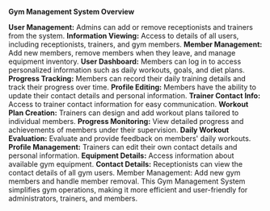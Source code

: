 **Gym Management System Overview**

**User Management:** Admins can add or remove receptionists and trainers from the system.
**Information Viewing:** Access to details of all users, including receptionists, trainers, and gym members.
**Member Management:** Add new members, remove members when they leave, and manage equipment inventory.
**User Dashboard:** Members can log in to access personalized information such as daily workouts, goals, and diet plans.
**Progress Tracking:** Members can record their daily training details and track their progress over time.
**Profile Editing:** Members have the ability to update their contact details and personal information.
**Trainer Contact Info:** Access to trainer contact information for easy communication.
**Workout Plan Creation:** Trainers can design and add workout plans tailored to individual members.
**Progress Monitoring:** View detailed progress and achievements of members under their supervision.
**Daily Workout Evaluation:** Evaluate and provide feedback on members' daily workouts.
**Profile Management:** Trainers can edit their own contact details and personal information.
**Equipment Details:** Access information about available gym equipment.
**Contact Details:** Receptionists can view the contact details of all gym users.
Member Management: Add new gym members and handle member removal.
This Gym Management System simplifies gym operations, making it more efficient and user-friendly for administrators, trainers, and members.





